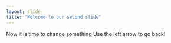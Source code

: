 ```yaml
---
layout: slide
title: "Welcome to our second slide"
---
```

Now it is time to change something
Use the left arrow to go back!
